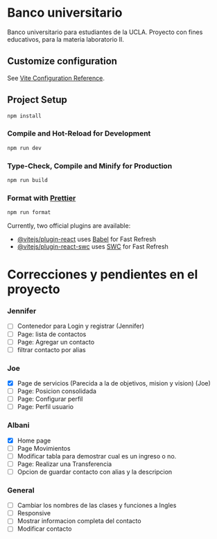 # Banco universitario

Banco universitario para estudiantes de la UCLA. Proyecto con fines educativos, para la materia laboratorio II.

## Customize configuration

See [Vite Configuration Reference](https://vitejs.dev/config/).

## Project Setup

```sh
npm install
```

### Compile and Hot-Reload for Development

```sh
npm run dev
```

### Type-Check, Compile and Minify for Production

```sh
npm run build
```

### Format with [Prettier](https://prettier.io/)

```sh
npm run format
```

Currently, two official plugins are available:

- [@vitejs/plugin-react](https://github.com/vitejs/vite-plugin-react/blob/main/packages/plugin-react/README.md) uses [Babel](https://babeljs.io/) for Fast Refresh
- [@vitejs/plugin-react-swc](https://github.com/vitejs/vite-plugin-react-swc) uses [SWC](https://swc.rs/) for Fast Refresh


# Correcciones y pendientes en el proyecto

### Jennifer
- [ ] Contenedor para Login y registrar (Jennifer)
- [ ] Page: lista de contactos 
- [ ] Page: Agregar un contacto
- [ ] filtrar contacto por alias

### Joe
- [X] Page de servicios (Parecida a la de objetivos, mision y vision) (Joe)
- [ ] Page: Posicion consolidada
- [ ] Page: Configurar perfil
- [ ] Page: Perfil usuario

### Albani
- [X] Home page
- [ ] Page Movimientos
- [ ] Modificar tabla para demostrar cual es un ingreso o no.
- [ ] Page: Realizar una Transferencia
- [ ] Opcion de guardar contacto con alias y la descripcion

### General
- [ ] Cambiar los nombres de las clases y funciones a Ingles
- [ ] Responsive 
- [ ] Mostrar informacion completa del contacto
- [ ] Modificar contacto 